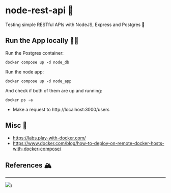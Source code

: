 # node-rest-api 🚀

Testing simple RESTful APIs with NodeJS, Express and Postgres 🥃


## Run the App locally 🚴🏼


Run the Postgres container:
```
docker compose up -d node_db
```

Run the node app:
```
docker compose up -d node_app
```

And check if both of them are up and running:
```
docker ps -a
```

- Make a request to http://localhost:3000/users
  


## Misc 🍣
- https://labs.play-with-docker.com/
- https://www.docker.com/blog/how-to-deploy-on-remote-docker-hosts-with-docker-compose/


## References 🏔️
----
![](https://source.unsplash.com/random/600×800/?fruit))
